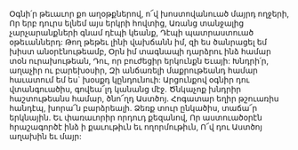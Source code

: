 
Օգնի՛ր թեւաւոր քո աղօթքներով, ո՜վ
խոստովանուած մայրդ ողջերի,
Որ երբ դուրս ելնեմ այս երկրի հովտից,
Առանց տանջալից չարչարանքների գնամ դէպի
կեանք,
Դէպի պատրաստուած օթեւաններդ:
Թող թեթեւ լինի վախճանն իմ, զի ես ծանրացել եմ
խիստ անօրէնութեամբ,
Օրն իմ տագնապի դարձրու ինձ համար տօն
ուրախութեան,
Դու, որ բուժեցիր երկունքն Եւայի:
Խնդրի՛ր, աղաչիր ու բարեխօսիր,
Զի անճառելի մաքրութեանդ համար հաւատում
եմ ես` խօսքդ կընդունուի:
Արցունքով օգնիր դու վտանգուածիս, գովեա՜լդ
կանանց մէջ.
Ծնկաչոք խնդրիր հաշտութեանս համար, ծնո՜ղդ
Աստծոյ.
Հոգատար եղիր թշուառիս հանդէպ, խորա՜ն
բարձրեալի.
Ձեռք տուր ընկածիս, տաճա՜ր երկնային.
Եւ փառաւորիր որդուդ քեզանով,
Որ աստուածօրէն հրաշագործէ ինձ ի քաւութիւն
եւ ողորմութիւն,
Ո՜վ դու Աստծոյ աղախին եւ մայր:

